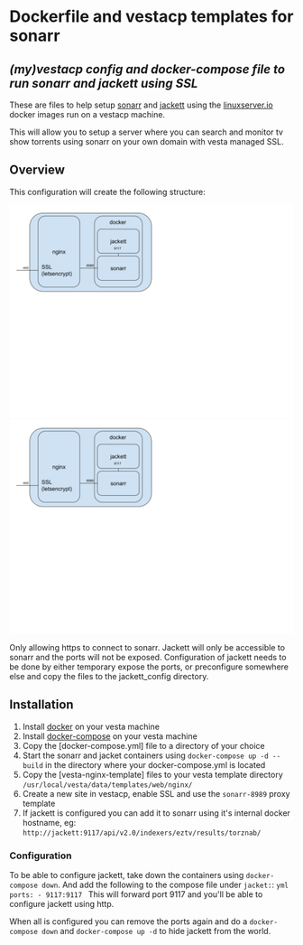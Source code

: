 # Dockerfile and vestacp templates for sonarr

## _(my)vestacp config and docker-compose file to run sonarr and jackett using SSL_
These are files to help setup [sonarr](https://sonarr.tv/) and [jackett](https://github.com/Jackett/Jackett) using the [linuxserver.io](https://www.linuxserver.io/) docker images run on a vestacp machine.

This will allow you to setup a server where you can search and monitor tv show torrents using sonarr on your own domain with vesta managed SSL.

## Overview

This configuration will create the following structure:

![vestacp sonar jackett overview](./sonarr-jackett.svg)
<img src="./sonarr-jackett.svg">

Only allowing https to connect to sonarr. Jackett will only be accessible to sonarr and the ports will not be exposed.
Configuration of jackett needs to be done by either temporary expose the ports, or preconfigure somewhere else and copy the files to the jackett_config directory.

## Installation

1. Install [docker](https://docs.docker.com/engine/install/debian/) on your vesta machine
2. Install [docker-compose](https://docs.docker.com/compose/install/) on your vesta machine
3. Copy the [docker-compose.yml] file to a directory of your choice
5. Start the sonarr and jacket containers using `docker-compose up -d --build` in the directory where your docker-compose.yml is located
6. Copy the [vesta-nginx-template] files to your vesta template directory `/usr/local/vesta/data/templates/web/nginx/`
7. Create a new site in vestacp, enable SSL and use the `sonarr-8989` proxy template
8. If jackett is configured you can add it to sonarr using it's internal docker hostname, eg: `http://jackett:9117/api/v2.0/indexers/eztv/results/torznab/`

### Configuration

To be able to configure jackett, take down the containers using `docker-compose down`. And add the following to the compose file under `jacket:`:
``yml
    ports:
      - 9117:9117
``
This will forward port 9117 and you'll be able to configure jackett using http.

When all is configured you can remove the ports again and do a `docker-compose down` and `docker-compose up -d` to hide jackett from the world.


